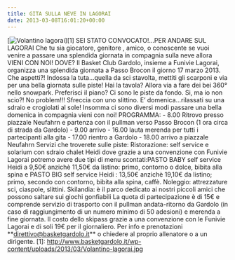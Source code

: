```yaml
---
title: GITA SULLA NEVE IN LAGORAI
date: 2013-03-08T16:01:20+00:00
---
```

\[![Volantino lagorai](http://www.basketgardolo.it/wp-content/uploads/2013/03/Volantino-lagorai-212x300.jpg)\]\[1\] SEI STATO CONVOCATO!…PER ANDARE SUL LAGORAI Che tu sia giocatore, genitore , amico, o conoscente se vuoi venire a passare una splendida giornata in compagnia sulla neve allora VIENI CON NOI! DOVE? Il Basket Club Gardolo, insieme a Funivie Lagorai, organizza una splendida giornata a Passo Brocon il giorno 17 marzo 2013. Che aspetti?! Indossa la tuta…quella da sci stavolta, mettiti gli scarponi e via per una bella giornata sulle piste! Hai la tavola? Allora via a fare dei bei 360° nello snowpark. Preferisci il piano? Ci sono le piste da fondo. Si, ma io non scio?! No problem!!! Sfreccia con uno slittino. E’ domenica…rilassati su una sdraio e crogiolati al sole! Insomma ci sono diversi modi passare una bella domenica in compagnia vieni con noi! PROGRAMMA: - 8.00 Ritrovo presso piazzale Neufahrn e partenza con il pullman verso Passo Brocon (1 ora circa di strada da Gardolo) - 9.00 arrivo - 16.00 lauta merenda per tutti i partecipanti alla gita - 17.00 rientro a Gardolo - 18.00 arrivo a piazzale Neufahrn Servizi che troverete sulle piste: Ristorazione: self service e solarium con sdraio chalet Heidi dove grazie a una convenzione con Funivie Lagorai potremo avere due tipi di menu scontati:PASTO BABY self service Heidi a 9,50€ anzichè 11,50€ da listino: primo, contorno o dolce, bibita alla spina e PASTO BIG self service Heidi : 13,50€ anzichè 19,10€ da listino; primo, secondo con contorno, bibita alla spina, caffè. Noleggio: attrezzature sci, ciaspole, slittini. Skilandia: è il parco dedicato ai nostri piccoli amici che possono saltare sui giochi gonfiabili La quota di partecipazione è di 15€ e comprende servizio di trasporto con il pullman andata-ritorno da Gardolo (in caso di raggiungimento di un numero minimo di 50 adesioni) e merenda a fine giornata. Il costo dello skipass grazie a una convenzione con le Funivie Lagorai e di soli 19€ per il giornaliero. Per info e prenotazioni \*\*direttivo@basketgardolo.it\*\* o chiedere al proprio allenatore o a un dirigente. \[1\]: http://www.basketgardolo.it/wp-content/uploads/2013/03/Volantino-lagorai.jpg